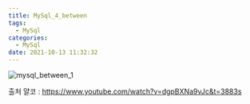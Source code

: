 ```yaml
---
title: MySql_4_between
tags:
  - MySql
categories:
  - MySql
date: 2021-10-13 11:32:32
---
```


![mysql_between_1](/review_img/mysql/5.PNG)


출처 얄코 : https://www.youtube.com/watch?v=dgpBXNa9vJc&t=3883s

